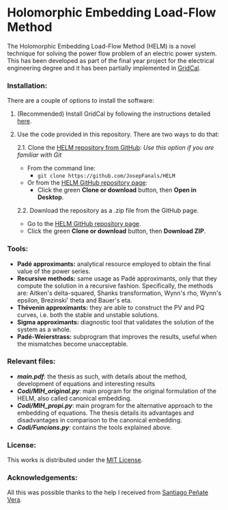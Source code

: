 # Holomorphic Embedding Load-Flow Method

The Holomorphic Embedding Load-Flow Method (HELM) is a novel technique for solving the power flow problem of an electric power system. This has been developed as part of the final year project for the electrical engineering degree and it has been partially implemented in [GridCal](https://github.com/SanPen/GridCal).

### Installation:

There are a couple of options to install the software:
1. (Recommended) Install GridCal by following the instructions detailed [here](https://gridcal.readthedocs.io/en/latest/getting_started/install.html).
2. Use the code provided in this repository. There are two ways to do that:

   2.1. Clone the [HELM repository from GitHub][1]:
   *Use this option if you are familiar with Git*
    - From the command line:
        - `git clone https://github.com/JosepFanals/HELM`
    - Or from the [HELM GitHub repository page][1]:
        - Click the green **Clone or download** button, then **Open in Desktop**.

   2.2. Download the repository as a .zip file from the GitHub page.
    - Go to the [HELM GitHub repository page][1].
    - Click the green **Clone or download** button, then **Download ZIP**.

### Tools:

* **Padé approximants:** analytical resource employed to obtain the final value of the power series.
* **Recursive methods:** same usage as Padé approximants, only that they compute the solution in a recursive fashion. Specifically, the methods are: Aitken's delta-squared, Shanks transformation, Wynn's rho, Wynn's epsilon, Brezinski' theta and Bauer's eta.
* **Thévenin approximants:** they are able to construct the PV and PQ curves, i.e. both the stable and unstable solutions.
* **Sigma approximants:** diagnostic tool that validates the solution of the system as a whole.
* **Padé-Weierstrass:** subprogram that improves the results, useful when the mismatches become unacceptable. 

### Relevant files:

* ***main.pdf***: the thesis as such, with details about the method, development of equations and interesting results
* ***Codi/MIH_original.py***: main program for the original formulation of the HELM, also called canonical embedding.
* ***Codi/MIH_propi.py***: main program for the alternative approach to the embedding of equations. The thesis details its advantages and disadvantages in comparison to the canonical embedding.
* ***Codi/Funcions.py***: contains the tools explained above.

### License:

This works is distributed under the [MIT License](https://opensource.org/licenses/MIT).

### Acknowledgements:

All this was possible thanks to the help I received from [Santiago Peñate Vera](https://github.com/SanPen).

[1]: https://github.com/JosepFanals/HELM

